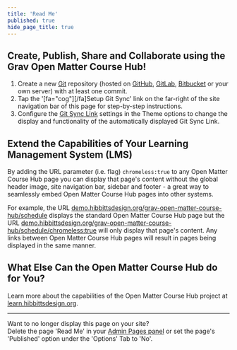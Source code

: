 ```yaml
---
title: 'Read Me'
published: true
hide_page_title: true
---
```


## Create, Publish, Share and Collaborate using the Grav Open Matter Course Hub!  

1. Create a new [Git](https://git-scm.com/) repository (hosted on [GitHub](https://github.com/), [GitLab](https://about.gitlab.com/), [Bitbucket](https://bitbucket.org/) or your own server) with at least one commit.
2. Tap the '[fa="cog"][/fa]Setup Git Sync' link on the far-right of the site navigation bar of this page for step-by-step instructions.
3. Configure the [Git Sync Link](../../admin/themes/mytheme) settings in the Theme options to change the display and functionality of the automatically displayed Git Sync Link.

## Extend the Capabilities of Your Learning Management System (LMS)  

By adding the URL parameter (i.e. flag) `chromeless:true` to any Open Matter Course Hub page you can display that page's content without the global header image, site navigation bar, sidebar and footer - a great way to seamlessly embed Open Matter Course Hub pages into other systems.  

For example, the URL [demo.hibbittsdesign.org/grav-open-matter-course-hub/schedule](https://demo.hibbittsdesign.org/grav-open-matter-course-hub/schedule) displays the standard Open Matter Course Hub page but the URL [demo.hibbittsdesign.org/grav-open-matter-course-hub/schedule/chromeless:true](https://demo.hibbittsdesign.org/grav-open-matter-course-hub/schedule/chromeless:true) will only display that page's content. Any links between Open Matter Course Hub pages will result in pages being displayed in the same manner.

## What Else Can the Open Matter Course Hub do for You? ##
Learn more about the capabilities of the Open Matter Course Hub project at [learn.hibbittsdesign.org](http://learn.hibbittsdesign.org/coursehub).

<hr>

Want to no longer display this page on your site?  
Delete the page 'Read Me' in your [Admin Pages panel](../../admin/pages) or set the page's 'Published' option under the 'Options' Tab to 'No'.
